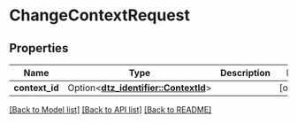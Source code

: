 # ChangeContextRequest

## Properties

Name | Type | Description | Notes
------------ | ------------- | ------------- | -------------
**context_id** | Option<[**dtz_identifier::ContextId**](dtz_identifier::ContextId.md)> |  | [optional]

[[Back to Model list]](../README.md#documentation-for-models) [[Back to API list]](../README.md#documentation-for-api-endpoints) [[Back to README]](../README.md)


